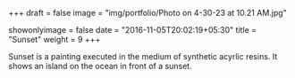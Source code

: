 +++
draft = false
image = "img/portfolio/Photo on 4-30-23 at 10.21 AM.jpg"

showonlyimage = false
date = "2016-11-05T20:02:19+05:30"
title = "Sunset"
weight = 9
+++

Sunset is a painting executed in the medium of synthetic acyrlic resins.
It shows an island on the ocean in front of a sunset.
